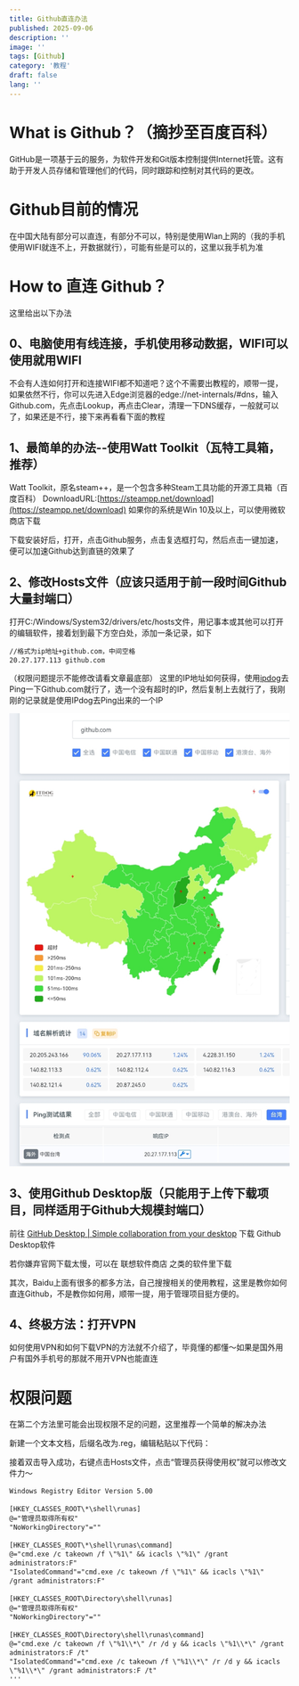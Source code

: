 ```yaml
---
title: Github直连办法
published: 2025-09-06
description: ''
image: ''
tags: [Github]
category: '教程'
draft: false 
lang: ''
---
```

# What is Github？（摘抄至百度百科）
GitHub是一项基于云的服务，为软件开发和Git版本控制提供Internet托管。这有助于开发人员存储和管理他们的代码，同时跟踪和控制对其代码的更改。

# Github目前的情况
在中国大陆有部分可以直连，有部分不可以，特别是使用Wlan上网的（我的手机使用WIFI就连不上，开数据就行），可能有些是可以的，这里以我手机为准

# How to 直连 Github？
这里给出以下办法

## 0、电脑使用有线连接，手机使用移动数据，WIFI可以使用就用WIFI
不会有人连如何打开和连接WIFI都不知道吧？这个不需要出教程的，顺带一提，如果依然不行，你可以先进入Edge浏览器的edge://net-internals/#dns，输入Github.com，先点击Lookup，再点击Clear，清理一下DNS缓存，一般就可以了，如果还是不行，接下来再看看下面的教程


## 1、最简单的办法--使用Watt Toolkit（瓦特工具箱，推荐）
Watt Toolkit，原名steam++，是一个包含多种Steam工具功能的开源工具箱（百度百科）
DownloadURL:[https://steampp.net/download](https://steampp.net/download)
如果你的系统是Win 10及以上，可以使用微软商店下载

下载安装好后，打开，点击Github服务，点击复选框打勾，然后点击一键加速，便可以加速Github达到直链的效果了

## 2、修改Hosts文件（应该只适用于前一段时间Github大量封端口）
打开C:/Windows/System32/drivers/etc/hosts文件，用记事本或其他可以打开的编辑软件，接着划到最下方空白处，添加一条记录，如下

```
//格式为ip地址+github.com，中间空格
20.27.177.113 github.com
```

（权限问题提示不能修改请看文章最底部）
这里的IP地址如何获得，使用[ipdog](https://ipdog.cn)去Ping一下Github.com就行了，选一个没有超时的IP，然后复制上去就行了，我刚刚的记录就是使用IPdog去Ping出来的一个IP

![Ping Github](photo/ping.jpg)

## 3、使用Github Desktop版（只能用于上传下载项目，同样适用于Github大规模封端口）

前往 [GitHub Desktop | Simple collaboration from your desktop](https://desktop.github.com/download/) 下载 Github Desktop软件

若你嫌弃官网下载太慢，可以在 联想软件商店 之类的软件里下载

其次，Baidu上面有很多的都多方法，自己搜搜相关的使用教程，这里是教你如何直连Github，不是教你如何用，顺带一提，用于管理项目挺方便的。

## 4、终极方法：打开VPN
如何使用VPN和如何下载VPN的方法就不介绍了，毕竟懂的都懂～如果是国外用户有国外手机号的那就不用开VPN也能直连

# 权限问题
在第二个方法里可能会出现权限不足的问题，这里推荐一个简单的解决办法

新建一个文本文档，后缀名改为.reg，编辑粘贴以下代码：

接着双击导入成功，右键点击Hosts文件，点击“管理员获得使用权”就可以修改文件力～

```
Windows Registry Editor Version 5.00

[HKEY_CLASSES_ROOT\*\shell\runas]
@="管理员取得所有权"
"NoWorkingDirectory"=""

[HKEY_CLASSES_ROOT\*\shell\runas\command]
@="cmd.exe /c takeown /f \"%1\" && icacls \"%1\" /grant administrators:F"
"IsolatedCommand"="cmd.exe /c takeown /f \"%1\" && icacls \"%1\" /grant administrators:F"

[HKEY_CLASSES_ROOT\Directory\shell\runas]
@="管理员取得所有权"
"NoWorkingDirectory"=""

[HKEY_CLASSES_ROOT\Directory\shell\runas\command]
@="cmd.exe /c takeown /f \"%1\\*\" /r /d y && icacls \"%1\\*\" /grant administrators:F /t"
"IsolatedCommand"="cmd.exe /c takeown /f \"%1\\*\" /r /d y && icacls \"%1\\*\" /grant administrators:F /t"
'''
